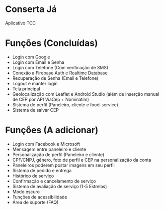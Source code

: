 # Conserta Já
Aplicativo TCC


# Funções (Concluídas)

- Login com Google
- Login com Email e Senha
- Login com Telefone (Com verificação de SMS)
- Conexão a Firebase Auth e Realtime Database
- Recuperação de Senha (Email e Telefone)
- Logout e manter login
- Tela principal
- Geolocalização com Leaflet e Android Studio (além de inserção manual de CEP por API ViaCep + Nominatim)
- Sistema de perfil (Paneleiro, cliente e food-service)
- Sistema de salvar CEP

# Funções (A adicionar)

- Login com Facebook e Microsoft
- Mensagem entre paneleiro e cliente
- Personalização de perfil (Paneleiro e cliente)
- CPF/CNPJ, gênero, foto de perfil e CEP na personalização da conta
- Paneleiros poderem postar imagens em seu perfil
- Sistema de pedido e entrega
- Histórico de serviço
- Confirmação e cancelamento de serviço
- Sistema de avaliação de serviço (1-5 Estrelas)
- Modo escuro
- Funções de acessibilidade
- Área de suporte (FAQ)
